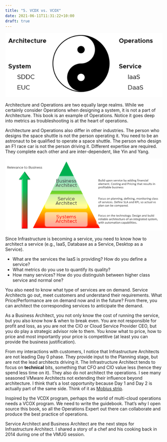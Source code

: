 ```yaml
---
title: "5. VCDX vs. VCOX"
date: 2021-06-11T11:31:22+10:00
draft: true
---
```


![](1.1.5-fig-1.png)

Architecture and Operations are two equally large realms. While we certainly consider Operations when designing a system, it is not a part of Architecture. This book is an example of Operations. Notice it goes deep into metrics as troubleshooting is at the heart of operations. 

Architecture and Operations also differ in other industries. The person who designs the space shuttle is not the person operating it. You need to be an astronaut to be qualified to operate a space shuttle. The person who design an F1 race car is not the person driving it. Different expertise are required. They complete each other and are inter-dependent, like Yin and Yang. 

![](1.1.5-fig-2.png)
 
Since Infrastructure is becoming a service, you need to know how to architect a service (e.g., IaaS, Database as a Service, Desktop as a Service).

- What are the services the IaaS is providing? How do you define a service?
- What metrics do you use to quantify its quality?
- How many services? How do you distinguish between higher class service and normal one?

You also need to know what type of services are on demand. Service Architects go out, meet customers and understand their requirements. What Price/Performance are on demand now and in the future? From there, you can architect the corresponding services to anticipate the demand.

As a Business Architect, you not only know the cost of running the service, but you also know how & when to break even. You are not responsible for profit and loss, as you are not the CIO or Cloud Service Provider CEO, but you do play a strategic advisor role to them. You know what to price, how to price and most importantly your price is competitive (at least you can provide the business justification).

From my interactions with customers, I notice that Infrastructure Architects are not leading Day 0 phase. They provide input to the Planning stage, but are not the lead architects driving it. The Infrastructure Architect tends to focus on **technical** bits, something that CFO and CIO value less (hence they spend less time on it). They also do not architect the operations. I see many seasoned VMware Architects not extending their influence beyond architecture. I think that’s a lost opportunity because Day 1 and Day 2 is actually part of the same side. Think of it as [Mobius strip](http://en.wikipedia.org/wiki/M%C3%B6bius_strip).

Inspired by the VCDX program, perhaps the world of multi-cloud operations needs a VCOX program. We need to write the guidebook. That’s why I open source this book, so all the Operations Expert out there can collaborate and produce the best practice of operations. 

Service Architect and Business Architect are the next steps for Infrastructure Architect. I shared a story of a chef and his cooking back in 2014 during one of the VMUG session.